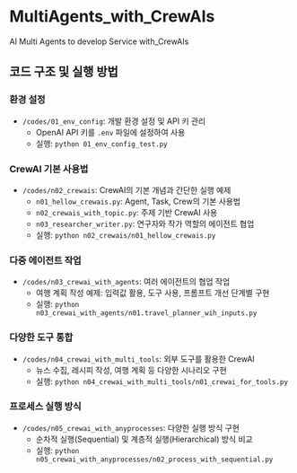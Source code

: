 # MultiAgents_with_CrewAIs
AI Multi Agents to develop Service with_CrewAIs

## 코드 구조 및 실행 방법

### 환경 설정
- `/codes/01_env_config`: 개발 환경 설정 및 API 키 관리
  - OpenAI API 키를 `.env` 파일에 설정하여 사용
  - 실행: `python 01_env_config_test.py`

### CrewAI 기본 사용법
- `/codes/n02_crewais`: CrewAI의 기본 개념과 간단한 실행 예제
  - `n01_hellow_crewais.py`: Agent, Task, Crew의 기본 사용법
  - `n02_crewais_with_topic.py`: 주제 기반 CrewAI 사용
  - `n03_researcher_writer.py`: 연구자와 작가 역할의 에이전트 협업
  - 실행: `python n02_crewais/n01_hellow_crewais.py`

### 다중 에이전트 작업
- `/codes/n03_crewai_with_agents`: 여러 에이전트의 협업 작업
  - 여행 계획 작성 예제: 입력값 활용, 도구 사용, 프롬프트 개선 단계별 구현
  - 실행: `python n03_crewai_with_agents/n01.travel_planner_wih_inputs.py`

### 다양한 도구 통합
- `/codes/n04_crewai_with_multi_tools`: 외부 도구를 활용한 CrewAI
  - 뉴스 수집, 레시피 작성, 여행 계획 등 다양한 시나리오 구현
  - 실행: `python n04_crewai_with_multi_tools/n01_crewai_for_tools.py`

### 프로세스 실행 방식
- `/codes/n05_crewai_with_anyprocesses`: 다양한 실행 방식 구현
  - 순차적 실행(Sequential) 및 계층적 실행(Hierarchical) 방식 비교
  - 실행: `python n05_crewai_with_anyprocesses/n02_process_with_sequential.py`
